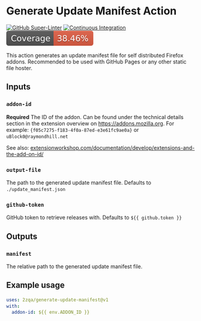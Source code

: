 # Generate Update Manifest Action

[![GitHub Super-Linter](https://github.com/2zqa/generate-update-manifest/actions/workflows/linter.yml/badge.svg)](https://github.com/super-linter/super-linter)
[![Continuous Integration](https://github.com/2zqa/generate-update-manifest/actions/workflows/ci.yml/badge.svg)](https://github.com/2zqa/generate-update-manifest/actions/workflows/ci.yml)
![Code Coverage](./badges/coverage.svg)

This action generates an update manifest file for self distributed Firefox
addons. Recommended to be used with GitHub Pages or any other static file
hoster.

## Inputs

### `addon-id`

**Required** The ID of the addon. Can be found under the technical details
section in the extension overview on https://addons.mozilla.org. For example:
`{f05c7275-f183-4f0a-87ed-e3e61fc9ae0a}` or `uBlock0@raymondhill.net`

See also:
[extensionworkshop.com/documentation/develop/extensions-and-the-add-on-id/](https://extensionworkshop.com/documentation/develop/extensions-and-the-add-on-id/)

### `output-file`

The path to the generated update manifest file. Defaults to
`./update_manifest.json`

### `github-token`

GitHub token to retrieve releases with. Defaults to `${{ github.token }}`

## Outputs

### `manifest`

The relative path to the generated update manifest file.

## Example usage

```yaml
uses: 2zqa/generate-update-manifest@v1
with:
  addon-id: ${{ env.ADDON_ID }}
```
